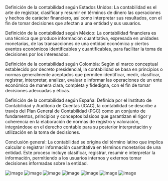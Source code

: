 Definición de la contabilidad según Estados Unidos: La contabilidad es el arte de registrar, clasificar y resumir en términos de dinero las operaciones y hechos de carácter financiero, así como interpretar sus resultados, con el fin de tomar decisiones que afectan a una entidad y sus usuarios.

Definición de la contabilidad según México: La contabilidad financiera es una técnica que produce información cuantitativa, expresada en unidades monetarias, de las transacciones de una entidad económica y ciertos eventos económicos identificables y cuantificables, para facilitar la toma de decisiones por los interesados.

Definición de la contabilidad según Colombia: Según el marco conceptual establecido por decreto presidencial, la contabilidad se basa en principios o normas generalmente aceptados que permiten identificar, medir, clasificar, registrar, interpretar, analizar, evaluar e informar las operaciones de un ente económico de manera clara, completa y fidedigna, con el fin de tomar decisiones adecuadas y éticas.

Definición de la contabilidad según España: Definida por el Instituto de Contabilidad y Auditoría de Cuentas (ICAC), la contabilidad se describe a través del Plan General de Contabilidad (PGC) como un conjunto de fundamentos, principios y conceptos básicos que garantizan el rigor y coherencia en la elaboración de normas de registro y valoración, integrándose en el derecho contable para su posterior interpretación y utilización en la toma de decisiones.

Conclusión general: La contabilidad se origina del término latino que implica calcular o registrar información cuantitativa en términos monetarios de una entidad. Este proceso incluye clasificar, registrar, resumir e interpretar la información, permitiendo a los usuarios internos y externos tomar decisiones informadas sobre la entidad.

![image](https://github.com/rggcontable/ContableTip-2016-100/assets/170726515/029dee6e-5a10-4873-9d3b-5f1709be9aa9)
![image](https://github.com/rggcontable/ContableTip-2016-100/assets/170726515/f40b6195-5795-48cd-9617-43073ce29b57)
![image](https://github.com/rggcontable/ContableTip-2016-100/assets/170726515/75958943-d777-444b-86ba-65f1187b24ca)
![image](https://github.com/rggcontable/ContableTip-2016-100/assets/170726515/48f92a75-adbf-4f20-ac0f-378418173b2c)
![image](https://github.com/rggcontable/ContableTip-2016-100/assets/170726515/a27ea646-cd81-4d21-8964-5eb44df27c64)
![image](https://github.com/rggcontable/ContableTip-2016-100/assets/170726515/f623f757-a279-4f02-b5fd-adbe04eadc7f)
![image](https://github.com/rggcontable/ContableTip-2016-100/assets/170726515/ec67b7d9-ad98-4e77-8e7d-c47bce9d6352)





